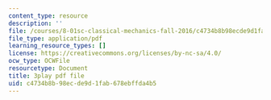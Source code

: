 ```yaml
---
content_type: resource
description: ''
file: /courses/8-01sc-classical-mechanics-fall-2016/c4734b8b98ecde9d1fab678ebffda4b5_yA203Lrd39E.pdf
file_type: application/pdf
learning_resource_types: []
license: https://creativecommons.org/licenses/by-nc-sa/4.0/
ocw_type: OCWFile
resourcetype: Document
title: 3play pdf file
uid: c4734b8b-98ec-de9d-1fab-678ebffda4b5
---
```

